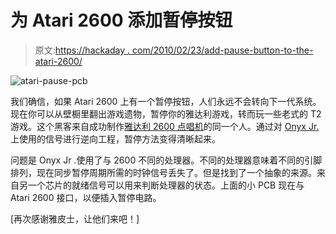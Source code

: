 # 为 Atari 2600 添加暂停按钮

> 原文:[https://hackaday . com/2010/02/23/add-pause-button-to-the-atari-2600/](https://hackaday.com/2010/02/23/add-pause-button-to-the-atari-2600/)

![](../Images/18b40fe7b766321c85f9ef0846e82d2d.png "atari-pause-pcb")

我们确信，如果 Atari 2600 上有一个暂停按钮，人们永远不会转向下一代系统。现在你可以从壁橱里翻出游戏遗物，暂停你的雅达利游戏，转而玩一些老式的 T2 游戏。这个黑客来自成功制作[雅达利 2600 点唱机](http://hackaday.com/2009/12/16/2600-game-jukebox/)的同一个人。通过对 [Onyx Jr.](http://ultimateconsoledatabase.com/others/onyxjr.htm) 上使用的信号进行逆向工程，暂停方法变得清晰起来。

问题是 Onyx Jr .使用了与 2600 不同的处理器。不同的处理器意味着不同的引脚排列，现在同步暂停周期所需的时钟信号丢失了。但是找到了一个抽象的来源。来自另一个芯片的就绪信号可以用来判断处理器的状态。上面的小 PCB 现在与 Atari 2600 接口，以便插入暂停电路。

[再次感谢雅皮士，让他们来吧！]